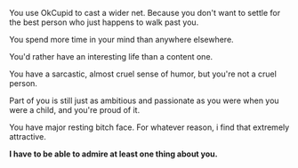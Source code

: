 You use OkCupid to cast a wider net. Because you don't want to settle for the best person who just happens to walk past you.

You spend more time in your mind than anywhere elsewhere.

You'd rather have an interesting life than a content one.

You have a sarcastic, almost cruel sense of humor, but you're not a cruel person.

Part of you is still just as ambitious and passionate as you were when
you were a child, and you're proud of it.

You have major resting bitch face. For whatever reason, i find that extremely attractive.

<b>I have to be able to admire at least one thing about you.</b>